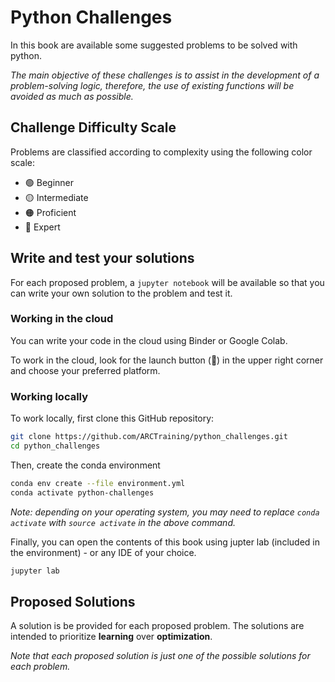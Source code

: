# Python Challenges

In this book are available some suggested problems to be solved with python.

*The main objective of these challenges is to assist in the development of a problem-solving logic, therefore, the use of existing functions will be avoided as much as possible.*

## Challenge Difficulty Scale

Problems are classified according to complexity using the following color scale:

- 🟢 Beginner
- 🟡 Intermediate
- 🟠 Proficient
- 🔴 Expert
<!-- - 🟤 -->
<!-- - ⚫ -->

## Write and test your solutions

For each proposed problem, a `jupyter notebook` will be available so that you can write your own solution to the problem and test it.

### Working in the cloud

You can write your code in the cloud using Binder or Google Colab.

To work in the cloud, look for the launch button (🚀) in the upper right corner and choose your preferred platform.

### Working locally

To work locally, first clone this GitHub repository:
```bash
git clone https://github.com/ARCTraining/python_challenges.git
cd python_challenges
```

Then, create the conda environment

```bash
conda env create --file environment.yml
conda activate python-challenges
```

*Note: depending on your operating system, you may need to replace `conda activate` with `source activate` in the above command.*

Finally, you can open the contents of this book using jupter lab (included in the environment) - or any IDE of your choice.

```bash
jupyter lab
```

## Proposed Solutions

A solution is be provided for each proposed problem. The solutions are intended to prioritize **learning** over **optimization**.

*Note that each proposed solution is just one of the possible solutions for each problem.*
